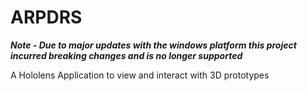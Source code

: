 # ARPDRS

***Note - Due to major updates with the windows platform this project incurred breaking changes and is no longer supported***

A Hololens Application to view and interact with 3D prototypes
